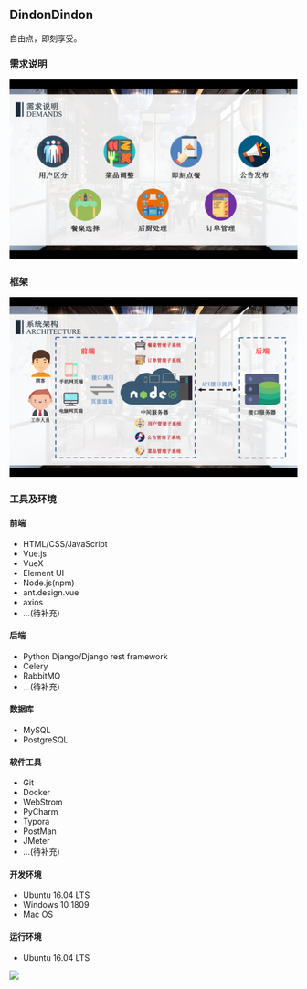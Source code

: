 ## DindonDindon

自由点，即刻享受。

### 需求说明

<img src="./image/demands.png">

### 框架

<img src="./image/Architecture.png">

### 工具及环境

#### 前端

- HTML/CSS/JavaScript
- Vue.js
- VueX
- Element UI
- Node.js(npm)
- ant.design.vue
- axios
- ...(待补充)

#### 后端

- Python Django/Django rest framework
- Celery
- RabbitMQ
- ...(待补充)

#### 数据库

- MySQL
- PostgreSQL

#### 软件工具

- Git
- Docker
- WebStrom
- PyCharm
- Typora
- PostMan
- JMeter
- ...(待补充)

#### 开发环境

- Ubuntu 16.04 LTS
- Windows 10 1809
- Mac OS

#### 运行环境

- Ubuntu 16.04 LTS

<img src="./image/tools.png">

